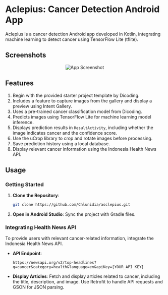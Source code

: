 # Aclepius: Cancer Detection Android App

Aclepius is a cancer detection Android app developed in Kotlin, integrating machine learning to detect cancer using TensorFlow Lite (tflite).

## Screenshots

<div align="center">
  <img src="https://github.com/Chlunidia/asclepius/assets/115222445/abbc450f-1093-420b-9eff-194f77333069" alt="App Screenshot">
</div>

## Features

1. Begin with the provided starter project template by Dicoding.
2. Includes a feature to capture images from the gallery and display a preview using Intent Gallery.
3. Uses a pre-trained cancer classification model from Dicoding.
4. Predicts images using TensorFlow Lite for machine learning model inference.
5. Displays prediction results in `ResultActivity`, including whether the image indicates cancer and the confidence score.
6. Use the uCrop library to crop and rotate images before processing.
7. Save prediction history using a local database.
8. Display relevant cancer information using the Indonesia Health News API.

## Usage

### Getting Started

1. **Clone the Repository**:
    ```sh
    git clone https://github.com/Chlunidia/asclepius.git
    ```

2. **Open in Android Studio**: Sync the project with Gradle files.

### Integrating Health News API

To provide users with relevant cancer-related information, integrate the Indonesia Health News API.

- **API Endpoint**:
    ```
    https://newsapi.org/v2/top-headlines?q=cancer&category=health&language=en&apiKey=[YOUR_API_KEY]
    ```

- **Display Articles**: Fetch and display articles related to cancer, including the title, description, and image. Use Retrofit to handle API requests and GSON for JSON parsing.
